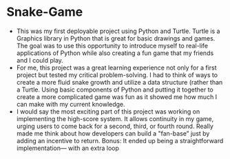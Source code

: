 # Snake-Game
- This was my first deployable project using Python and Turtle. Turtle is a Graphics library in Python that is great for basic drawings and games.
The goal was to use this opportunity to introduce myself to real-life applications of Python while also creating a fun game that my friends and I could play.
- For me, this project was a great learning experience not only for a first project but tested my critical problem-solving. I had to think of ways to create a more fluid snake growth and utilize a data structure (rather than a Turtle. Using basic components of Python and putting it together to create a more complicated game was fun as it showed me how much I can make with my current knowledge.
- I would say the most exciting part of this project was working on implementing the high-score system. It allows continuity in my game, urging users to come back for a second, third, or fourth round. Really made me think about how developers can build a "fan-base”  just by adding an incentive to return. Bonus: It ended up being a straightforward implementation— with an extra loop
